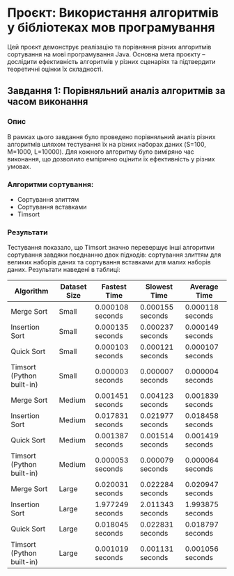 # Проєкт: Використання алгоритмів у бібліотеках мов програмування

Цей проєкт демонструє реалізацію та порівняння різних алгоритмів сортування на мові програмування Java. Основна мета проєкту – дослідити ефективність алгоритмів у різних сценаріях та підтвердити теоретичні оцінки їх складності.

## Завдання 1: Порівняльний аналіз алгоритмів за часом виконання

### Опис
В рамках цього завдання було проведено порівняльний аналіз різних алгоритмів шляхом тестування їх на різних наборах даних (S=100, M=1000, L=10000). Для кожного алгоритму було виміряно час виконання, що дозволило емпірично оцінити їх ефективність у різних умовах.

### Алгоритми сортування:
- Сортування злиттям
- Сортування вставками
- Timsort

### Результати
Тестування показало, що Timsort значно перевершує інші алгоритми сортування завдяки поєднанню двох підходів: сортування злиттям для великих наборів даних та сортування вставками для малих наборів даних. Результати наведені в таблиці:

| Algorithm               | Dataset Size | Fastest Time      | Slowest Time      | Average Time      |
|-------------------------|--------------|-------------------|-------------------|-------------------|
| Merge Sort              | Small        | 0.000108 seconds  | 0.000155 seconds  | 0.000118 seconds  |
| Insertion Sort          | Small        | 0.000135 seconds  | 0.000237 seconds  | 0.000149 seconds  |
| Quick Sort              | Small        | 0.000103 seconds  | 0.000121 seconds  | 0.000107 seconds  |
| Timsort (Python built-in)| Small       | 0.000003 seconds  | 0.000007 seconds  | 0.000004 seconds  |
| Merge Sort              | Medium       | 0.001451 seconds  | 0.004123 seconds  | 0.001839 seconds  |
| Insertion Sort          | Medium       | 0.017831 seconds  | 0.021977 seconds  | 0.018458 seconds  |
| Quick Sort              | Medium       | 0.001387 seconds  | 0.001514 seconds  | 0.001419 seconds  |
| Timsort (Python built-in)| Medium      | 0.000053 seconds  | 0.000079 seconds  | 0.000064 seconds  |
| Merge Sort              | Large        | 0.020031 seconds  | 0.022284 seconds  | 0.020947 seconds  |
| Insertion Sort          | Large        | 1.977249 seconds  | 2.011343 seconds  | 1.993875 seconds  |
| Quick Sort              | Large        | 0.018045 seconds  | 0.022831 seconds  | 0.018797 seconds  |
| Timsort (Python built-in)| Large       | 0.001019 seconds  | 0.001131 seconds  | 0.001056 seconds  |

